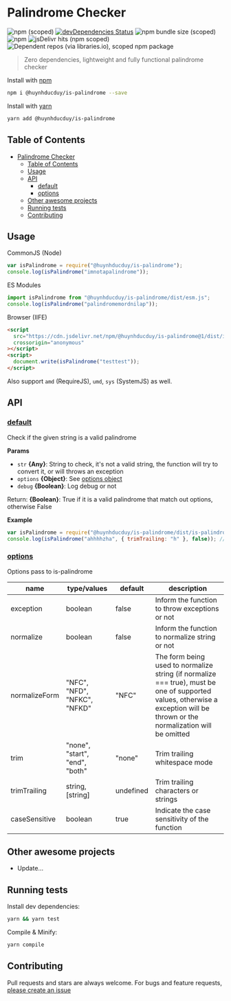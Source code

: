 # Palindrome Checker

![npm (scoped)](https://img.shields.io/npm/v/@huynhducduy/is-palindrome)
[![devDependencies Status](https://david-dm.org/huynhducduy/is-palindrome/dev-status.svg)](https://david-dm.org/huynhducduy/is-palindrome?type=dev)
![npm bundle size (scoped)](https://img.shields.io/bundlephobia/minzip/@huynhducduy/is-palindrome)
![npm](https://img.shields.io/npm/dm/@huynhducduy/is-palindrome)
![jsDelivr hits (npm scoped)](https://img.shields.io/jsdelivr/npm/hm/@huynhducduy/is-palindrome)
![Dependent repos (via libraries.io), scoped npm package](https://img.shields.io/librariesio/dependent-repos/npm/@huynhducduy/is-palindrome)

> Zero dependencies, lightweight and fully functional palindrome checker

Install with [npm](https://www.npmjs.com/)

```sh
npm i @huynhducduy/is-palindrome --save
```

Install with [yarn](https://yarnpkg.com/)

```sh
yarn add @huynhducduy/is-palindrome
```

## Table of Contents

<!-- toc -->

- [Palindrome Checker](#palindrome-checker)
  - [Table of Contents](#table-of-contents)
  - [Usage](#usage)
  - [API](#api)
    - [default](#default)
    - [options](#options)
  - [Other awesome projects](#other-awesome-projects)
  - [Running tests](#running-tests)
  - [Contributing](#contributing)

## Usage

CommonJS (Node)

```js
var isPalindrome = require("@huynhducduy/is-palindrome");
console.log(isPalindrome("imnotapalindrome"));
```

ES Modules

```js
import isPalindrome from "@huynhducduy/is-palindrome/dist/esm.js";
console.log(isPalindrome("palindromemordnilap"));
```

Browser (IIFE)

```html
<script
  src="https://cdn.jsdelivr.net/npm/@huynhducduy/is-palindrome@1/dist/iife.js"
  crossorigin="anonymous"
></script>
<script>
  document.write(isPalindrome("testtest"));
</script>
```

Also support `amd` (RequireJS), `umd`, `sys` (SystemJS) as well.

## API

### [default](index.js#L23)

Check if the given string is a valid palindrome

**Params**

- `str` **{Any}**: String to check, it's not a valid string, the function will try to convert it, or will throws an exception
- `options` **{Object}**: See [options object](#options)
- `debug` **{Boolean}**: Log debug or not

Return: **{Boolean}**: True if it is a valid palindrome that match out options, otherwise False

**Example**

```js
var isPalindrome = require("@huynhducduy/is-palindrome/dist/is-palindrome.common.js");
console.log(isPalindrome("ahhhhzha", { trimTrailing: "h" }, false)); // true
```

### [options](index.js#L23)

Options pass to is-palindrome

| name          | type/values                    | default   | description                                                                                                                                                                 |
| ------------- | ------------------------------ | --------- | --------------------------------------------------------------------------------------------------------------------------------------------------------------------------- |
| exception     | boolean                        | false     | Inform the function to throw exceptions or not                                                                                                                              |
| normalize     | boolean                        | false     | Inform the function to normalize string or not                                                                                                                              |
| normalizeForm | "NFC", "NFD", "NFKC", "NFKD"   | "NFC"     | The form being used to normalize string (if normalize === true), must be one of supported values, otherwise a exception will be thrown or the normalization will be omitted |
| trim          | "none", "start", "end", "both" | "none"    | Trim trailing whitespace mode                                                                                                                                               |
| trimTrailing  | string, \[string\]             | undefined | Trim trailing characters or strings                                                                                                                                         |
| caseSensitive | boolean                        | true      | Indicate the case sensitivity of the function                                                                                                                               |

## Other awesome projects

- Update...

## Running tests

Install dev dependencies:

```sh
yarn && yarn test
```

Compile & Minify:

```sh
yarn compile
```

## Contributing

Pull requests and stars are always welcome. For bugs and feature requests, [please create an issue](https://github.com/huynhducduy/is-palindrome/issues/new)
